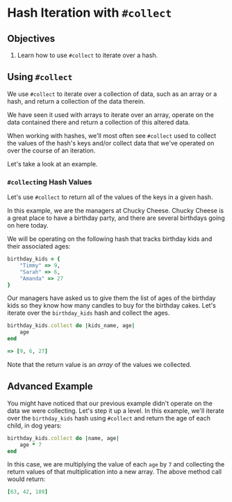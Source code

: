 # Hash Iteration with `#collect`

## Objectives

1. Learn how to use `#collect` to iterate over a hash. 

## Using `#collect`

We use `#collect` to iterate over a collection of data, such as an array or a hash, and return a collection of the data therein. 

We have seen it used with arrays to iterate over an array, operate on the data contained there and return a collection of this altered data. 

When working with hashes, we'll most often see `#collect` used to collect the values of the hash's keys and/or collect data that we've operated on over the course of an iteration. 

Let's take a look at an example.

### `#collect`ing Hash Values

Let's use `#collect` to return all of the values of the keys in a given hash.

In this example, we are the managers at Chucky Cheese. Chucky Cheese is a great place to have a birthday party, and there are several birthdays going on here today. 

We will be operating on the following hash that tracks birthday kids and their associated ages:

```ruby
birthday_kids = {
	"Timmy" => 9, 
	"Sarah" => 6, 
	"Amanda" => 27
}
```

Our managers have asked us to give them the list of ages of the birthday kids so they know how many candles to buy for the birthday cakes. Let's iterate over the `birthday_kids` hash and collect the ages.

```ruby
birthday_kids.collect do |kids_name, age|
	age
end

=> [9, 6, 27]
```

Note that the return value is an *array* of the values we collected. 

## Advanced Example

You might have noticed that our previous example didn't operate on the data we were collecting. Let's step it up a level. In this example, we'll iterate over the `birthday_kids` hash using `#collect` and return the age of each child, in dog years:

```ruby
birthday_kids.collect do |name, age|
	age * 7
end
```

In this case, we are multiplying the value of each `age` by `7` and collecting the return values of that multiplication into a new array. The above method call would return:

```ruby
[63, 42, 189]
```
